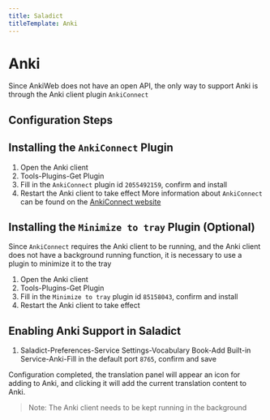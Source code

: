 ```yaml
---
title: Saladict
titleTemplate: Anki
---
```


# Anki

Since AnkiWeb does not have an open API, the only way to support Anki is through the Anki client plugin `AnkiConnect`

## Configuration Steps

## Installing the `AnkiConnect` Plugin

1. Open the Anki client
2. Tools-Plugins-Get Plugin
3. Fill in the `AnkiConnect` plugin id `2055492159`, confirm and install
4. Restart the Anki client to take effect
   More information about `AnkiConnect` can be found on the [AnkiConnect website](https://foosoft.net/projects/anki-connect/)

## Installing the `Minimize to tray` Plugin (Optional)

Since `AnkiConnect` requires the Anki client to be running, and the Anki client does not have a background running function, it is necessary to use a plugin to minimize it to the tray

1. Open the Anki client
2. Tools-Plugins-Get Plugin
3. Fill in the `Minimize to tray` plugin id `85158043`, confirm and install
4. Restart the Anki client to take effect

## Enabling Anki Support in Saladict

1. Saladict-Preferences-Service Settings-Vocabulary Book-Add Built-in Service-Anki-Fill in the default port `8765`, confirm and save

Configuration completed, the translation panel will appear an icon for adding to Anki, and clicking it will add the current translation content to Anki.

> Note: The Anki client needs to be kept running in the background

